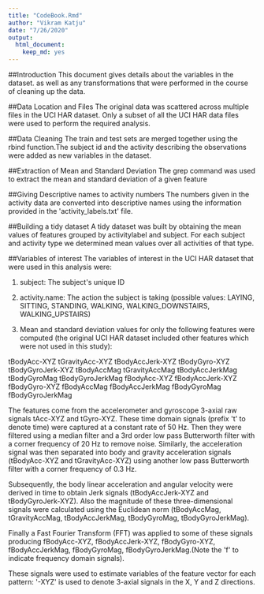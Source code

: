 ```yaml
---
title: "CodeBook.Rmd"
author: "Vikram Katju"
date: "7/26/2020"
output: 
  html_document: 
    keep_md: yes
---
```




##Introduction
This document gives details about the variables in the dataset. as well as any transformations that were performed in the course of cleaning up the data.

##Data Location and Files
The original data was scattered across multiple files in the UCI HAR dataset. Only a subset of all the UCI HAR data files were used to perform the required analysis. 

##Data Cleaning
The train and test sets are merged together using the rbind function.The subject id and the activity describing the observations were added as new variables in the dataset.

##Extraction of Mean and Standard Deviation
The grep command was used to extract the mean and standard deviation of a given feature

##Giving Descriptive names to activity numbers
The numbers given in the activity data are converted into descriptive names using the information provided in the 'activity_labels.txt' file.

##Building a tidy dataset
A tidy dataset was built by obtaining the mean values of features grouped by activitylabel and subject. For each subject and activity type we determined mean values over all activities of that type.

##Variables of interest
The variables of interest in the UCI HAR dataset that were used in this analysis were:

1. subject: The subject's unique ID
2. activity.name: The action the subject is taking (possible values: LAYING, SITTING, STANDING, WALKING, WALKING_DOWNSTAIRS, WALKING_UPSTAIRS)

3. Mean and standard deviation values for only the following features were computed (the original UCI HAR dataset included other features which were not used in this study):

tBodyAcc-XYZ
tGravityAcc-XYZ
tBodyAccJerk-XYZ
tBodyGyro-XYZ
tBodyGyroJerk-XYZ
tBodyAccMag
tGravityAccMag
tBodyAccJerkMag
tBodyGyroMag
tBodyGyroJerkMag
fBodyAcc-XYZ
fBodyAccJerk-XYZ
fBodyGyro-XYZ
fBodyAccMag
fBodyAccJerkMag
fBodyGyroMag
fBodyGyroJerkMag

The features come from the accelerometer and gyroscope 3-axial raw signals tAcc-XYZ and tGyro-XYZ. These time domain signals (prefix 't' to denote time) were captured at a constant rate of 50 Hz. Then they were filtered using a median filter and a 3rd order low pass Butterworth filter with a corner frequency of 20 Hz to remove noise. Similarly, the acceleration signal was then separated into body and gravity acceleration signals (tBodyAcc-XYZ and tGravityAcc-XYZ) using another low pass Butterworth filter with a corner frequency of 0.3 Hz.

Subsequently, the body linear acceleration and angular velocity were derived in time to obtain Jerk signals (tBodyAccJerk-XYZ and tBodyGyroJerk-XYZ). Also the magnitude of these three-dimensional signals were calculated using the Euclidean norm (tBodyAccMag, tGravityAccMag, tBodyAccJerkMag, tBodyGyroMag, tBodyGyroJerkMag).

Finally a Fast Fourier Transform (FFT) was applied to some of these signals producing fBodyAcc-XYZ, fBodyAccJerk-XYZ, fBodyGyro-XYZ, fBodyAccJerkMag, fBodyGyroMag, fBodyGyroJerkMag.(Note the 'f' to indicate frequency domain signals).

These signals were used to estimate variables of the feature vector for each pattern:
'-XYZ' is used to denote 3-axial signals in the X, Y and Z directions.



